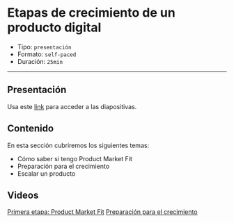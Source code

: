 # Etapas de crecimiento de un producto digital

* Tipo: `presentación`
* Formato: `self-paced`
* Duración: `25min`

***

## Presentación
Usa este [link](https://docs.google.com/presentation/d/1D-3zVgmSqLEsQrMvFbHKMbV6Y2BsUaxkcuCeKX0V-HE/edit#slide=id.g38c7913c7c_0_0) para acceder a las diapositivas.

## Contenido
En esta sección cubriremos los siguientes temas:

* Cómo saber si tengo Product Market Fit
* Preparación para el crecimiento
* Escalar un producto

## Videos
[Primera etapa: Product Market Fit](https://www.useloom.com/share/80434aa1152c45c29e16e9b0a3669e2e)
[Preparación para el crecimiento](https://www.useloom.com/share/49981de01b884e9096eece617627be58)
